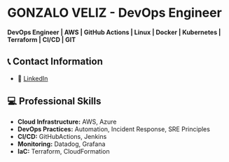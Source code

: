 # GONZALO VELIZ - DevOps Engineer

**DevOps Engineer | AWS | GitHub Actions | Linux | Docker | Kubernetes | Terraform | CI/CD | GIT**

## 📞 Contact Information
- 💼 [LinkedIn](https://www.linkedin.com/in/gonveliz)
  
## 💻 Professional Skills
- **Cloud Infrastructure:** AWS, Azure
- **DevOps Practices:** Automation, Incident Response, SRE Principles
- **CI/CD:** GitHubActions, Jenkins
- **Monitoring:** Datadog, Grafana
- **IaC:** Terraform, CloudFormation
